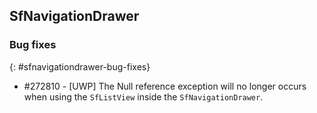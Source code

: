 ## SfNavigationDrawer

### Bug fixes
{: #sfnavigationdrawer-bug-fixes}

* \#272810 - [UWP] The Null reference exception will no longer occurs when using the `SfListView` inside the `SfNavigationDrawer`.